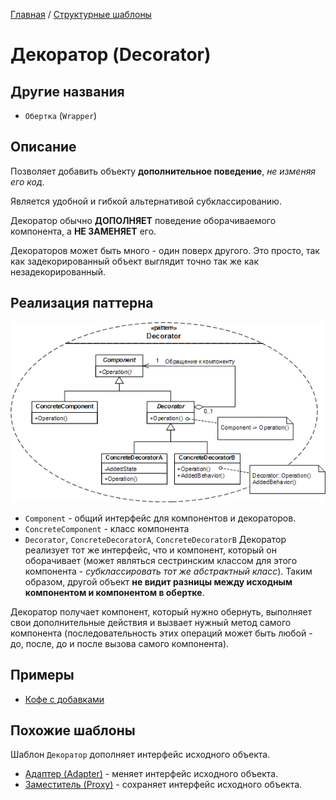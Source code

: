 [Главная](../..) / [Структурные шаблоны](..)

# Декоратор (Decorator)

## Другие названия

* `Обертка` (`Wrapper`)

## Описание

Позволяет добавить объекту **дополнительное поведение**, *не изменяя его код*.

Является удобной и гибкой альтернативой субклассированию.

Декоратор обычно **ДОПОЛНЯЕТ** поведение оборачиваемого компонента, а **НЕ ЗАМЕНЯЕТ** его.

Декораторов может быть много - один поверх другого. Это просто, так как задекорированный объект выглядит точно так же как незадекорированный.

## Реализация паттерна

![Схема паттерна Декоратор](./scheme/scheme.png)

* `Component` - общий интерфейс для компонентов и декораторов.
* `ConcreteComponent` - класс компонента
* `Decorator`, `ConcreteDecoratorA`, `ConcreteDecoratorB`
  Декоратор реализует тот же интерфейс, что и компонент, который он оборачивает (может являться сестринским классом для этого компонента - *субклассировать тот же абстрактный класс*). Таким образом, другой объект **не видит разницы между исходным компонентом и компонентом в обертке**.

Декоратор получает компонент, который нужно обернуть, выполняет свои дополнительные действия и вызвает нужный метод самого компонента (последовательность этих операций может быть любой - до, после, до и после вызова самого компонента).

## Примеры

* [Кофе с добавками](./coffee)

## Похожие шаблоны

Шаблон `Декоратор` дополняет интерфейс исходного объекта.

* [Адаптер (Adapter)](../adapter) - меняет интерфейс исходного объекта.
* [Заместитель (Proxy)](../proxy) - сохраняет интерфейс исходного объекта.
